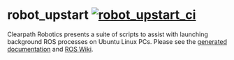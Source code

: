 # robot_upstart [![robot_upstart_ci](https://github.com/clearpathrobotics/robot_upstart/actions/workflows/ci.yml/badge.svg?branch=foxy-devel)](https://github.com/clearpathrobotics/robot_upstart/actions/workflows/ci.yml)

Clearpath Robotics presents a suite of scripts to assist with launching background ROS processes on Ubuntu Linux PCs. Please see the [generated documentation](http://docs.ros.org/latest-available/api/robot_upstart/html/) and [ROS Wiki](http://wiki.ros.org/robot_upstart).
